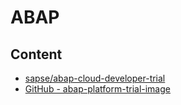 # ABAP



## Content

* [sapse/abap-cloud-developer-trial](https://hub.docker.com/r/sapse/abap-cloud-developer-trial#run)
* [GitHub - abap-platform-trial-image](https://github.com/SAP-docs/abap-platform-trial-image)
